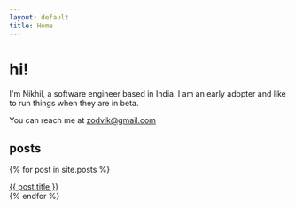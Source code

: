 ```yaml
---
layout: default
title: Home
---
```


# hi!

I'm Nikhil, a software engineer based in India. I am an early adopter and like to run things when they are in beta.

You can reach me at [zodvik@gmail.com](mailto:zodvik@gmail.com)

## posts

{% for post in site.posts %}
  <div>
  	<a href="{{ post.url }}">{{ post.title }}</a>
  </div>
{% endfor %}
